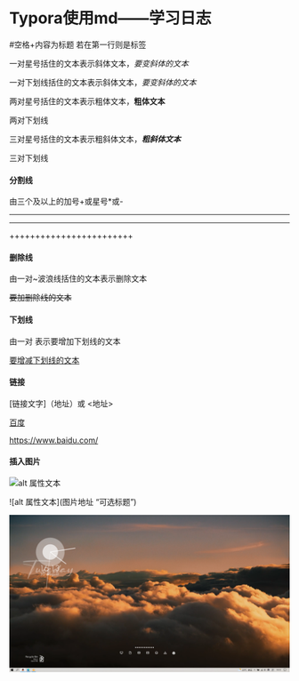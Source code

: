 # Typora使用md——学习日志

#空格+内容为标题 若在第一行则是标签

一对星号括住的文本表示斜体文本，*要变斜体的文本*

一对下划线括住的文本表示斜体文本，_要变斜体的文本_

两对星号括住的文本表示粗体文本，**粗体文本**

两对下划线

三对星号括住的文本表示粗斜体文本，***粗斜体文本***

三对下划线

#### 分割线

由三个及以上的加号+或星号*或-

----------------------------------------

*****************************

++++++++++++++++++++++++

#### 删除线

由一对~波浪线括住的文本表示删除文本

~~要加删除线的文本~~

#### 下划线

由一对<u></u> 表示要增加下划线的文本

<u>要增减下划线的文本</u>



#### 链接

[链接文字]（地址）或 <地址>

[百度](https://www.baidu.com/)

<https://www.baidu.com/>



#### 插入图片

![alt 属性文本](图片地址)

![alt 属性文本](图片地址 “可选标题”)

![本地图片Screenshots.png](.\photo\Screenshots.png "屏幕截图")